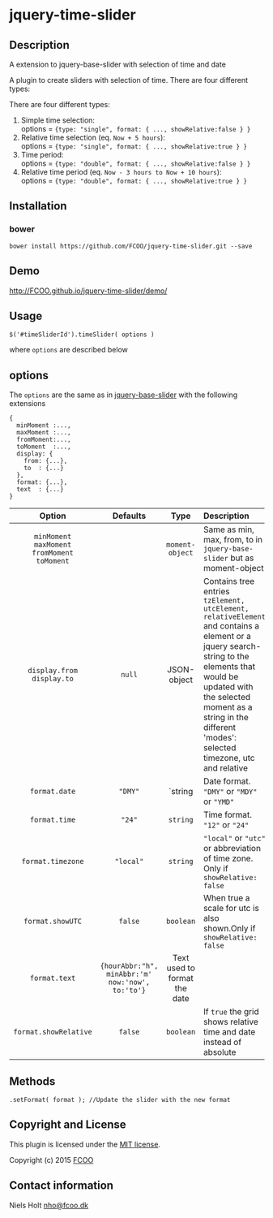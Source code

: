# jquery-time-slider

## Description
A extension to jquery-base-slider with selection of time and date

A plugin to create sliders with selection of time. 
There are four different types:

There are four different types:

1. Simple time selection: <br>options = `{type: "single", format: { ..., showRelative:false } }`
2. Relative time selection (eq. `Now + 5 hours`): <br>options = `{type: "single", format: { ..., showRelative:true } }`
3. Time period:<br>options = `{type: "double", format: { ..., showRelative:false } }` 
4. Relative time period (eq. `Now - 3 hours to Now + 10 hours`): <br>options = `{type: "double", format: { ..., showRelative:true } }`
 
## Installation
### bower
`bower install https://github.com/FCOO/jquery-time-slider.git --save`

## Demo
http://FCOO.github.io/jquery-time-slider/demo/ 

## Usage
    $('#timeSliderId').timeSlider( options )

where `options` are described below

## options

The `options` are the same as in [jquery-base-slider](https://github.com/FCOO/jquery-base-slider) with the following extensions 

	{
	  minMoment :...,
	  maxMoment :..., 
	  fromMoment:...,
	  toMoment  :...,
	  display: {
		from: {...},
		to  : {...}
      },	
	  format: {...},
	  text  : {...}
	}
   

| Option | Defaults | Type | Description |
| :--: | :--: | :--: | :-- |
| `minMoment`<br>`maxMoment`<br>`fromMoment`<br>`toMoment` | | `moment-object` | Same as min, max, from, to in `jquery-base-slider` but as moment-object |
| `display.from`<br>`display.to` | `null` | JSON-object | Contains tree entries `tzElement, utcElement, relativeElement` and contains a element or a jquery search-string to the elements that would be updated with the selected moment as a string in the different 'modes': selected timezone, utc and relative  | 
| `format.date` | `"DMY"` | `string | Date format. `"DMY"` or `"MDY"` or `"YMD"` |
| `format.time` | `"24"` | `string` | Time format. `"12"` or `"24"` |
| `format.timezone` | `"local"` | `string` | `"local"` or `"utc"` or abbreviation of time zone. Only if `showRelative: false` |
| `format.showUTC` | `false` | `boolean` | When true a scale for utc is also shown.Only if `showRelative: false` |
| `format.text` | `{hourAbbr:"h",`<br>`minAbbr:'m'`<br>`now:'now',`<br>`to:'to'}` | Text used to format the date |
| `format.showRelative` | `false` | `boolean` | If `true` the grid shows relative time and date instead of absolute |


## Methods
	.setFormat( format ); //Update the slider with the new format

## Copyright and License
This plugin is licensed under the [MIT license](https://github.com/FCOO/jquery-time-slider/LICENSE).

Copyright (c) 2015 [FCOO](https://github.com/FCOO)

## Contact information

Niels Holt nho@fcoo.dk

